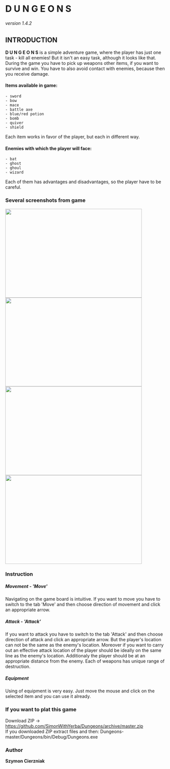 # D U N G E O N S
###### version 1.4.2
## INTRODUCTION
**D U N G E O N S** is a simple adventure game, where the player has just one task - kill all enemies! 
But it isn't an easy task, although it looks like that.
During the game you have to pick up weapons other items, if you want to survive and win. You have to also avoid contact with enemies, because then you receive damage.
#### Items available in game:
	- sword
	- bow
	- mace
	- battle axe
	- blue/red potion
	- bomb
	- quiver
	- shield
Each item works in favor of the player, but each in different way.
#### Enemies with which the player will face:
	- bat
	- ghost
	- ghoul
	- wizard
Each of them has advantages and disadvantages, so the player have to be careful.
### Several screenshots from game
<img src="https://github.com/SimonWithYerba/Dungeons/blob/master/img/screenshot_1.PNG" width="430" height="280"> <img src="https://github.com/SimonWithYerba/Dungeons/blob/master/img/screenshot_2.PNG" width="430" height="280">
<img src="https://github.com/SimonWithYerba/Dungeons/blob/master/img/screenshot_3.PNG" width="430" height="280"> <img src="https://github.com/SimonWithYerba/Dungeons/blob/master/img/screenshot_4.PNG" width="430" height="280">

### Instruction
##### Movement - 'Move'
Navigating on the game board is intuitive. If you want to move you have to switch to the tab 'Move' and then choose direction of movement and click an appropriate arrow.
##### Attack - 'Attack'
If you want to attack you have to switch to the tab 'Attack' and then choose direction of attack and click an appropriate arrow. But the player's location can not be the same as the enemy's location. Moreover if you want to carry out an effective attack location of the player should be ideally on the same line as the enemy's location. 
Additionaly the player should be at an appropriate distance from the enemy. Each of weapons has unique range of destruction.
##### Equipment
Using of equipment is very easy. Just move the mouse and click on the selected item and you can use it already.
### If you want to plat this game
Download ZIP -> https://github.com/SimonWithYerba/Dungeons/archive/master.zip
<br/>If you downloaded ZIP extract files and then: Dungeons-master/Dungeons/bin/Debug/Dungeons.exe
### Author
**Szymon Cierzniak**